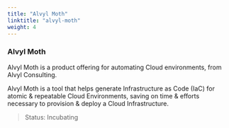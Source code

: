 ```yaml
---
title: "Alvyl Moth"
linktitle: "alvyl-moth"
weight: 4
---
```


### Alvyl Moth

Alvyl Moth is a product offering for automating Cloud environments, from Alvyl Consulting.

Alvyl Moth is a tool that helps generate Infrastructure as Code (IaC) for atomic & repeatable Cloud Environments, saving on time & efforts necessary to provision & deploy a Cloud Infrastructure.

> Status: Incubating
